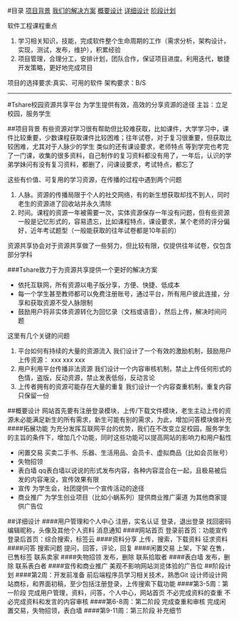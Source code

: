 
#目录
[项目背景](##user-content-项目背景)
[我们的解决方案](###user-content-Tshare致力于为资源共享提供一个更好的解决方案)
[概要设计](##user-content-概要设计)
[详细设计](##user-content-详细设计)
[阶段计划](##user-content-阶段计划)

软件工程课程重点
1. 学习相关知识，技能，完成软件整个生命周期的工作（需求分析，架构设计，实现，测试，发布，维护），积累经验
2. 项目管理，合理分工，安排计划，团队合作，保证项目进度。利用迭代，敏捷开发策略，更好地完成项目

项目的选择要求:真实、可用的软件
架构要求：B/S

---
#Tshare校园资源共享平台
为学生提供有效，高效的分享资源的途径
主旨：立足校园，服务学生

##项目背景
有些资源对学习很有帮助但比较难获取，比如课件，大学学习中，课件比较重要，少数课程获取课件比较困难；往年试卷，对于复习很重要，但获取比较困难，尤其对于人脉少的学生
类似的还有课设要求，老师特点
等到学完也考完了一门课，收集的很多资料，自己制作的复习资料都没有用了，一年后，认识的学弟学妹问有没有复习资料，都删了，问课设要求，考试特点，都忘了

这些有价值、可复用的学习资源，在传播的过程中遇到两个问题
1. 人脉。资源的传播局限于个人的社交网络，有的新生想获取却找不到人，同时老生的资源进了回收站并永久清除
2. 时间。课程的资源一年被需要一次，实体资源保存一年没有问题，但有些资源一般是记忆形式的，容易遗忘，比如课程特点，课设要求，某个老师的评分偏好，近年考试题型（一般能获取的往年试卷都是10年前的）

资源共享协会对于资源共享做了一些努力，但比较有限，仅提供往年试卷，仅包含部分学科

###Tshare致力于为资源共享提供一个更好的解决方案
- 依托互联网，所有资源以电子版分享，方便、快捷、低成本
- 每一个学生甚至教师都可以免费注册账号，通过平台，所有用户彼此连接，分享和获取资源不受人脉限制
- 鼓励用户将非实体资源转化为回忆录（文档或语音），然后上传，解决时间问题

这里有几个关键的问题
1. 平台如何有持续的大量的资源流入
我们设计了一个有效的激励机制，鼓励用户上传资源：
xxx
xxx
xxx
2. 用户利用平台传播非法资源
我们设计一个内容审核机制，禁止上传任何形式的色情，盗版，反动资源，禁止发表低俗，反动言论
3. 上传者拥有的资源可能存在大量的重复
我们设计一个内容查重机制，重复内容只保留一份

##概要设计
网站首先要有注册登录模块，上传/下载文件模块，老生主动上传的资源未必能满足新生的所有需求，新生可能有别的需求，为此，增加问答模块做补充
####拓展功能
为充分发挥互联网平台的优势，我们在不改变立足校园，服务学生的主旨的条件下，增加几个功能，同时这些功能可以提高网站的影响力和用户黏性
- 闲置交易
	买卖二手书、乐器、生活用品、会员卡、虚拟商品（比如会员账号）
- 失物招领
- 表白墙
	qq表白墙以说说的形式发布内容，各种内容混合在一起，且极易被后发的内容淹没，宣传效果有限
- 宣传
	为学生会，社团提供一个宣传活动的途径
- 商业推广
	为学生创业项目（比如小蜗系列）提供商业推广渠道
	为其他商家提供广告位

##详细设计
####用户管理和个人中心
注册，实名认证
登录，退出登录
找回密码
编辑昵称，头像及其他个人资料
消息通知
####网站首页
登录前首页：功能宣传
登录后首页：综合搜索，标签云
####资料分享
上传，搜索，下载资料
征求资料
####问答
搜索问题
提问，回答，评论，回复
####闲置交易
上架，下架
在售，已售标签
联系卖家
####失物招领
发布，删除
联系拾取者
####表白墙
发布，删除
联系表白者
####宣传和商业推广
美观不影响网站浏览体验的广告位
##阶段计划
####第2周：开发前准备
前后端程序员学习相关技术，熟悉Git
设计师设计网站商标，和界面初稿，至少包括注册登录，上传搜索下载功能
####第3-5周：第一阶段
完成用户管理，资料，问答，个人中心，网站首页
不必完成资料的查重
不必完成资料和发言的内容审核
####第6-8周：第二阶段
完成查重和审核
完成闲置交易，失物招领，表白墙
####第9-11周：第三阶段
补充细节